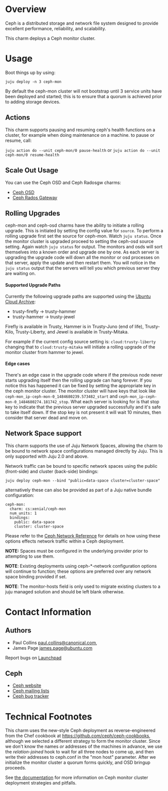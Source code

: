 # Overview

Ceph is a distributed storage and network file system designed to provide
excellent performance, reliability, and scalability.

This charm deploys a Ceph monitor cluster.

# Usage

Boot things up by using:

    juju deploy -n 3 ceph-mon

By default the ceph-mon cluster will not bootstrap until 3 service units have
been deployed and started; this is to ensure that a quorum is achieved prior to
adding storage devices.

## Actions

This charm supports pausing and resuming ceph's health functions on a cluster, for example when doing maintenance on a machine. to pause or resume, call:

`juju action do --unit ceph-mon/0 pause-health` or `juju action do --unit ceph-mon/0 resume-health`

## Scale Out Usage

You can use the Ceph OSD and Ceph Radosgw charms:

- [Ceph OSD](https://jujucharms.com/ceph-osd)
- [Ceph Rados Gateway](https://jujucharms.com/ceph-radosgw)

## Rolling Upgrades

ceph-mon and ceph-osd charms have the ability to initiate a rolling upgrade.
This is initiated by setting the config value for `source`.  To perform a
rolling upgrade first set the source for ceph-mon.  Watch `juju status`.
Once the monitor cluster is upgraded proceed to setting the ceph-osd source
setting.  Again watch `juju status` for output.  The monitors and osds will
sort themselves into a known order and upgrade one by one.  As each server is
upgrading the upgrade code will down all the monitor or osd processes on that
server, apply the update and then restart them. You will notice in the
`juju status` output that the servers will tell you which previous server they
are waiting on.

#### Supported Upgrade Paths
Currently the following upgrade paths are supported using 
the [Ubuntu Cloud Archive](https://wiki.ubuntu.com/OpenStack/CloudArchive):
- trusty-firefly -> trusty-hammer
- trusty-hammer -> trusty-jewel

Firefly is available in Trusty, Hammer is in Trusty-Juno (end of life),
Trusty-Kilo, Trusty-Liberty, and Jewel is available in Trusty-Mitaka.

For example if the current config source setting is: `cloud:trusty-liberty`
changing that to `cloud:trusty-mitaka` will initiate a rolling upgrade of 
the monitor cluster from hammer to jewel.

#### Edge cases
There's an edge case in the upgrade code where if the previous node never
starts upgrading itself then the rolling upgrade can hang forever.  If you
notice this has happened it can be fixed by setting the appropriate key in the
ceph monitor cluster. The monitor cluster will have
keys that look like `ceph-mon_ip-ceph-mon-0_1484680239.573482_start` and
`ceph-mon_ip-ceph-mon-0_1484680274.181742_stop`. What each server is looking for
is that stop key to indicate that the previous server upgraded successfully and
it's safe to take itself down.  If the stop key is not present it will wait
10 minutes, then consider that server dead and move on.

## Network Space support

This charm supports the use of Juju Network Spaces, allowing the charm to be bound to network space configurations managed directly by Juju.  This is only supported with Juju 2.0 and above.

Network traffic can be bound to specific network spaces using the public (front-side) and cluster (back-side) bindings:

    juju deploy ceph-mon --bind "public=data-space cluster=cluster-space"

alternatively these can also be provided as part of a Juju native bundle configuration:

    ceph-mon:
      charm: cs:xenial/ceph-mon
      num_units: 1
      bindings:
        public: data-space
        cluster: cluster-space

Please refer to the [Ceph Network Reference](http://docs.ceph.com/docs/master/rados/configuration/network-config-ref) for details on how using these options effects network traffic within a Ceph deployment.

**NOTE:** Spaces must be configured in the underlying provider prior to attempting to use them.

**NOTE**: Existing deployments using ceph-*-network configuration options will continue to function; these options are preferred over any network space binding provided if set.

**NOTE**: The monitor-hosts field is only used to migrate existing clusters to a juju managed solution and should be left blank otherwise.

# Contact Information

## Authors

- Paul Collins <paul.collins@canonical.com>,
- James Page <james.page@ubuntu.com>

Report bugs on [Launchpad](http://bugs.launchpad.net/charms/+source/ceph/+filebug)

## Ceph

- [Ceph website](http://ceph.com)
- [Ceph mailing lists](http://ceph.com/resources/mailing-list-irc/)
- [Ceph bug tracker](http://tracker.ceph.com/projects/ceph)

# Technical Footnotes

This charm uses the new-style Ceph deployment as reverse-engineered from the
Chef cookbook at https://github.com/ceph/ceph-cookbooks, although we selected
a different strategy to form the monitor cluster. Since we don't know the
names *or* addresses of the machines in advance, we use the _relation-joined_
hook to wait for all three nodes to come up, and then write their addresses
to ceph.conf in the "mon host" parameter. After we initialize the monitor
cluster a quorum forms quickly, and OSD bringup proceeds.

See [the documentation](http://ceph.com/docs/master/dev/mon-bootstrap/) for more information on Ceph monitor cluster deployment strategies and pitfalls.
